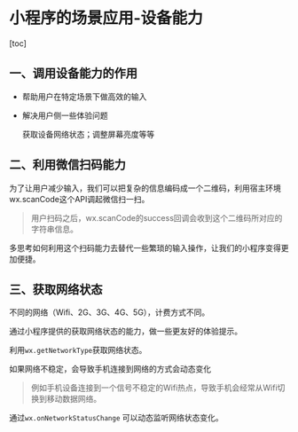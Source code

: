 # 小程序的场景应用-设备能力

[toc]

## 一、调用设备能力的作用

- 帮助用户在特定场景下做高效的输入

- 解决用户侧一些体验问题

  获取设备网络状态；调整屏幕亮度等等

## 二、利用微信扫码能力

为了让用户减少输入，我们可以把复杂的信息编码成一个二维码，利用宿主环境wx.scanCode这个API调起微信扫一扫。

>  用户扫码之后，wx.scanCode的success回调会收到这个二维码所对应的字符串信息。

多思考如何利用这个扫码能力去替代一些繁琐的输入操作，让我们的小程序变得更加便捷。

## 三、获取网络状态

不同的网络（Wifi、2G、3G、4G、5G），计费方式不同。

通过小程序提供的获取网络状态的能力，做一些更友好的体验提示。

 利用`wx.getNetworkType`获取网络状态。

如果网络不稳定，会导致手机连接到网络的方式会动态变化

> 例如手机设备连接到一个信号不稳定的Wifi热点，导致手机会经常从Wifi切换到移动数据网络。

通过`wx.onNetworkStatusChange` 可以动态监听网络状态变化。


